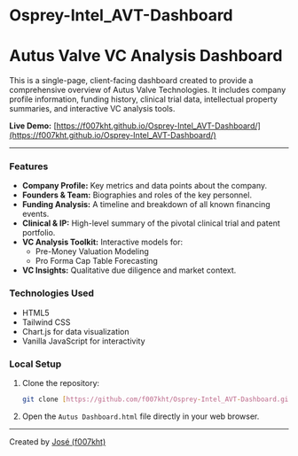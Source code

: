 # Osprey-Intel_AVT-Dashboard
# Autus Valve VC Analysis Dashboard

This is a single-page, client-facing dashboard created to provide a comprehensive overview of Autus Valve Technologies. 
It includes company profile information, funding history, clinical trial data, intellectual property summaries, and interactive VC analysis tools.

**Live Demo:** [https://f007kht.github.io/Osprey-Intel_AVT-Dashboard/](https://f007kht.github.io/Osprey-Intel_AVT-Dashboard/)

---

### Features

* **Company Profile:** Key metrics and data points about the company.
* **Founders & Team:** Biographies and roles of the key personnel.
* **Funding Analysis:** A timeline and breakdown of all known financing events.
* **Clinical & IP:** High-level summary of the pivotal clinical trial and patent portfolio.
* **VC Analysis Toolkit:** Interactive models for:
    * Pre-Money Valuation Modeling
    * Pro Forma Cap Table Forecasting
* **VC Insights:** Qualitative due diligence and market context.

### Technologies Used

* HTML5
* Tailwind CSS
* Chart.js for data visualization
* Vanilla JavaScript for interactivity

### Local Setup

1.  Clone the repository:
    ```sh
    git clone [https://github.com/f007kht/Osprey-Intel_AVT-Dashboard.git](https://github.com/f007kht/Osprey-Intel_AVT-Dashboard.git)
    ```
2.  Open the `Autus Dashboard.html` file directly in your web browser.

---

Created by [José (f007kht)](https://github.com/f007kht)
